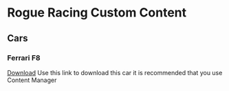 # Rogue Racing Custom Content
## Cars

### Ferrari F8
[Download](content/rollovers_ferrari_f8_tributo.rar)
Use this link to download this car it is recommended that you use Content Manager
